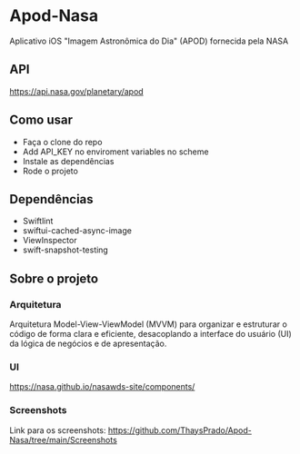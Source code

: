 # Apod-Nasa
Aplicativo iOS "Imagem Astronômica do Dia" (APOD) fornecida pela NASA

## API
https://api.nasa.gov/planetary/apod

## Como usar
- Faça o clone do repo
- Add API_KEY no enviroment variables no scheme
- Instale as dependências
- Rode o projeto

## Dependências
- Swiftlint
- swiftui-cached-async-image
- ViewInspector
- swift-snapshot-testing

## Sobre o projeto
### Arquitetura
Arquitetura Model-View-ViewModel (MVVM) para organizar e estruturar o código de forma clara e eficiente, desacoplando a interface do usuário (UI) da lógica de negócios e de apresentação.

### UI
https://nasa.github.io/nasawds-site/components/

### Screenshots
Link para os screenshots: https://github.com/ThaysPrado/Apod-Nasa/tree/main/Screenshots
